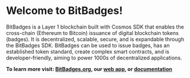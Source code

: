# Welcome to BitBadges!

BitBadges is a Layer 1 blockchain built with Cosmos SDK that enables the cross-chain (Ethereum to Bitcoin) issuance of digital blockchain tokens (badges). It is decentralized, scalable, secure, and is expandable through the BitBadges SDK. BitBadges can be used to issue badges, has an established token standard, create complex smart contracts, and is developer-friendly, aiming to power 1000s of decentralized applications.

**To learn more visit: [BitBadges.org](https://bitbadges.org/), our [web app](https://bitbadges.io/), or [documentation](https://docs.bitbadges.io/)**
